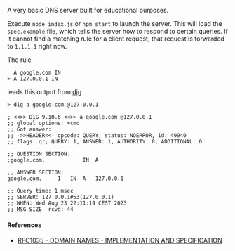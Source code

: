 A very basic DNS server built for educational purposes.

Execute `node index.js` or `npm start` to launch the server.
This will load the `spec.example` file, which tells the server how to respond to certain queries.
If it cannot find a matching rule for a client request, that request is forwarded to `1.1.1.1` right now.

The rule

```
  A google.com IN
> A 127.0.0.1 IN
```

leads this output from [dig](https://en.wikipedia.org/wiki/Dig_(command))

```
> dig a google.com @127.0.0.1

; <<>> DiG 9.10.6 <<>> a google.com @127.0.0.1
;; global options: +cmd
;; Got answer:
;; ->>HEADER<<- opcode: QUERY, status: NOERROR, id: 49940
;; flags: qr; QUERY: 1, ANSWER: 1, AUTHORITY: 0, ADDITIONAL: 0

;; QUESTION SECTION:
;google.com.			IN	A

;; ANSWER SECTION:
google.com.		1	IN	A	127.0.0.1

;; Query time: 1 msec
;; SERVER: 127.0.0.1#53(127.0.0.1)
;; WHEN: Wed Aug 23 22:11:19 CEST 2023
;; MSG SIZE  rcvd: 44
```

#### References
* [RFC1035 - DOMAIN NAMES - IMPLEMENTATION AND SPECIFICATION](https://datatracker.ietf.org/doc/html/rfc1035)
